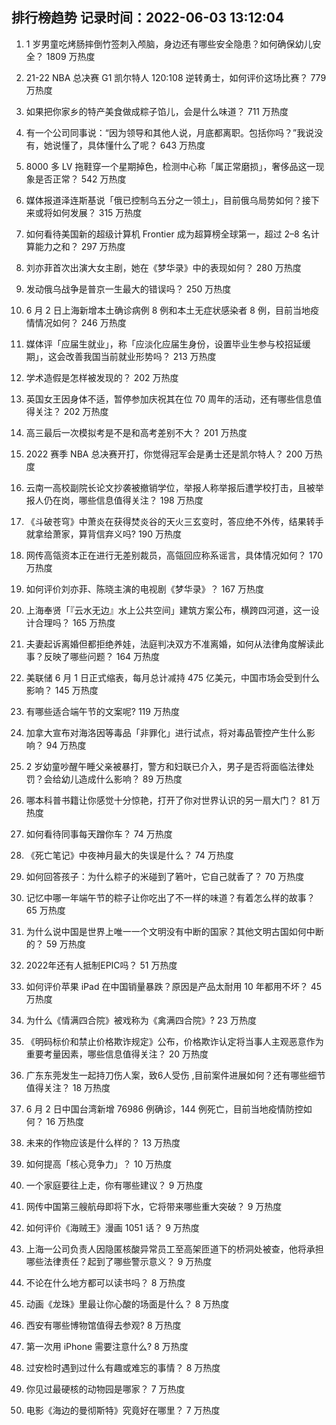 
## 排行榜趋势 记录时间：2022-06-03 13:12:04
  
  1. 1 岁男童吃烤肠摔倒竹签刺入颅脑，身边还有哪些安全隐患？如何确保幼儿安全？ 1809 万热度
    
  2. 21-22 NBA 总决赛 G1 凯尔特人 120:108 逆转勇士，如何评价这场比赛？ 779 万热度
    
  3. 如果把你家乡的特产美食做成粽子馅儿，会是什么味道？ 711 万热度
    
  4. 有一个公司同事说：“因为领导和其他人说，月底都离职。包括你吗？”我说没有，她说懂了，具体懂什么了呢？ 643 万热度
    
  5. 8000 多 LV 拖鞋穿一个星期掉色，检测中心称「属正常磨损」，奢侈品这一现象是否正常？ 542 万热度
    
  6. 媒体报道泽连斯基说「俄已控制乌五分之一领土」，目前俄乌局势如何？接下来或将如何发展？ 315 万热度
    
  7. 如何看待美国新的超级计算机 Frontier 成为超算榜全球第一，超过 2–8 名计算能力之和？ 297 万热度
    
  8. 刘亦菲首次出演大女主剧，她在《梦华录》中的表现如何？ 280 万热度
    
  9. 发动俄乌战争是普京一生最大的错误吗？ 250 万热度
    
  10. 6 月 2 日上海新增本土确诊病例 8 例和本土无症状感染者 8 例，目前当地疫情情况如何？ 246 万热度
    
  11. 媒体评「应届生就业」，称「应淡化应届生身份，设置毕业生参与校招延缓期」，这会改善我国当前就业形势吗？ 213 万热度
    
  12. 学术造假是怎样被发现的？ 202 万热度
    
  13. 英国女王因身体不适，暂停参加庆祝其在位 70 周年的活动，还有哪些信息值得关注？ 202 万热度
    
  14. 高三最后一次模拟考是不是和高考差别不大？ 201 万热度
    
  15. 2022 赛季 NBA 总决赛开打，你觉得冠军会是勇士还是凯尔特人？ 200 万热度
    
  16. 云南一高校副院长论文抄袭被撤销学位，举报人称举报后遭学校打击，且被举报人仍在岗，哪些信息值得关注？ 198 万热度
    
  17. 《斗破苍穹》中萧炎在获得焚炎谷的天火三玄变时，答应绝不外传，结果转手就拿给萧家，算背信弃义吗? 190 万热度
    
  18. 网传高瓴资本正在进行无差别裁员，高瓴回应称系谣言，具体情况如何？ 170 万热度
    
  19. 如何评价刘亦菲、陈晓主演的电视剧《梦华录》？ 167 万热度
    
  20. 上海奉贤「『云水无边』水上公共空间」建筑方案公布，横跨四河道，这一设计合理吗？ 165 万热度
    
  21. 夫妻起诉离婚但都拒绝养娃，法庭判决双方不准离婚，如何从法律角度解读此事？反映了哪些问题？ 164 万热度
    
  22. 美联储 6 月 1 日正式缩表，每月总计减持 475 亿美元，中国市场会受到什么影响？ 145 万热度
    
  23. 有哪些适合端午节的文案呢? 119 万热度
    
  24. 加拿大宣布对海洛因等毒品「非罪化」进行试点，将对毒品管控产生什么影响？ 94 万热度
    
  25. 2 岁幼童吵醒午睡父亲被暴打，警方和妇联已介入，男子是否将面临法律处罚？会给幼儿造成什么影响？ 89 万热度
    
  26. 哪本科普书籍让你感觉十分惊艳，打开了你对世界认识的另一扇大门？ 81 万热度
    
  27. 如何看待同事每天蹭你车？ 74 万热度
    
  28. 《死亡笔记》中夜神月最大的失误是什么？ 74 万热度
    
  29. 如何回答孩子：为什么粽子的米碰到了箬叶，它自己就香了？ 70 万热度
    
  30. 记忆中哪一年端午节的粽子让你吃出了不一样的味道？有着怎么样的故事？ 65 万热度
    
  31. 为什么说中国是世界上唯一一个文明没有中断的国家？其他文明古国如何中断的？ 59 万热度
    
  32. 2022年还有人抵制EPIC吗？ 51 万热度
    
  33. 如何评价苹果 iPad 在中国销量暴跌？原因是产品太耐用 10 年都用不坏？ 45 万热度
    
  34. 为什么《情满四合院》被戏称为《禽满四合院》? 23 万热度
    
  35. 《明码标价和禁止价格欺诈规定》公布，价格欺诈认定将当事人主观恶意作为重要考量因素，哪些信息值得关注？ 20 万热度
    
  36. 广东东莞发生一起持刀伤人案，致6人受伤 ,目前案件进展如何？还有哪些细节值得关注？ 18 万热度
    
  37. 6 月 2 日中国台湾新增 76986 例确诊，144 例死亡，目前当地疫情防控如何？ 16 万热度
    
  38. 未来的作物应该是什么样的？ 13 万热度
    
  39. 如何提高「核心竞争力」？ 10 万热度
    
  40. 一个家庭要往上走，你有哪些建议？ 9 万热度
    
  41. 网传中国第三艘航母即将下水，它将带来哪些重大突破？ 9 万热度
    
  42. 如何评价《海贼王》漫画 1051 话？ 9 万热度
    
  43. 上海一公司负责人因隐匿核酸异常员工至高架匝道下的桥洞处被查，他将承担哪些法律责任？起到了哪些警示意义？ 9 万热度
    
  44. 不论在什么地方都可以读书吗？ 8 万热度
    
  45. 动画《龙珠》里最让你心酸的场面是什么？ 8 万热度
    
  46. 西安有哪些博物馆值得去参观? 8 万热度
    
  47. 第一次用 iPhone 需要注意什么? 8 万热度
    
  48. 过安检时遇到过什么有趣或难忘的事情？ 8 万热度
    
  49. 你见过最硬核的动物园是哪家？ 7 万热度
    
  50. 电影《海边的曼彻斯特》究竟好在哪里？ 7 万热度
    